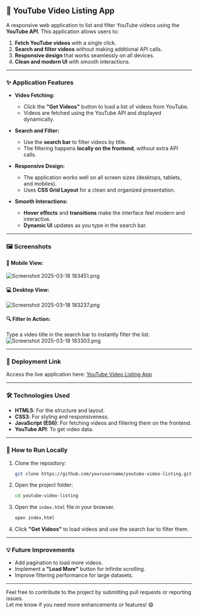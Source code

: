 ## 🎥 YouTube Video Listing App  

A responsive web application to list and filter YouTube videos using the **YouTube API**. This application allows users to:
1. **Fetch YouTube videos** with a single click.  
2. **Search and filter videos** without making additional API calls.  
3. **Responsive design** that works seamlessly on all devices.  
4. **Clean and modern UI** with smooth interactions.  

---

### ✨ **Application Features**  
- **Video Fetching:**  
  - Click the **"Get Videos"** button to load a list of videos from YouTube.  
  - Videos are fetched using the YouTube API and displayed dynamically.  

- **Search and Filter:**  
  - Use the **search bar** to filter videos by title.  
  - The filtering happens **locally on the frontend**, without extra API calls.  

- **Responsive Design:**  
  - The application works well on all screen sizes (desktops, tablets, and mobiles).  
  - Uses **CSS Grid Layout** for a clean and organized presentation.  

- **Smooth Interactions:**  
  - **Hover effects** and **transitions** make the interface feel modern and interactive.  
  - **Dynamic UI** updates as you type in the search bar.  

---

### 🖼️ **Screenshots**  

#### 📱 Mobile View:  
![Screenshot 2025-03-18 183451.png](<https://media-hosting.imagekit.io//45bc441a82e047fe/Screenshot%202025-03-18%20183451.png?Expires=1836911154&Key-Pair-Id=K2ZIVPTIP2VGHC&Signature=DiHl8huTOq7RJwfOje6MaUBP0JPl3N~E7J1hRdSYMQ4n7XS2R9Ac80pj0N5M1YweyvXnatevxPX8TiZNH4Y0uXjrZaItEoJN5QjDFd25kYOF4jfhxuENnptcr3bvZQU78qio-pD5c~ctoF3jz2f~PWRVj7GcXYI9HGZZUkuWRVkMlkB7Wvy7t6rgp70PdJugEhTd5OzcLHxjZGHKQg8ndlmZg1Y5lDYFBAWl~q9cYol4ApGGg4j7-nVIYQWBXU51sYWsPqbAQ2tpShFRFupwNL5H8OIBQCRH2Ouc5628M4xOAzfl5aDXcC6CXNBn-FWlvOZlQmJK~U3NOxMBm1Cv2Q__>)

#### 💻 Desktop View:  
 
![Screenshot 2025-03-18 183237.png](<https://media-hosting.imagekit.io//0aa15a124b364e9e/Screenshot%202025-03-18%20183237.png?Expires=1836911154&Key-Pair-Id=K2ZIVPTIP2VGHC&Signature=HLIK665zSj-p45JUU5QIWgBGn4mjo8SA3vnCJbYQ-5n0E-nv1E6OJXHixU4OIPa6Rv6eUPfIKC8-6wuow2Gqg4KbTtINKZdlCbRUxi5BXFcoKuAcexGwMlNt0dqB~GfJ1NBBwwXu-21BM4DPwEoRojgOv2JCBGTC~h01rPgV1vT-A3mmG7ZxM3Rp5zeF-Y7KO-gKkwVbrgrjihOPzepNvROkTuZZGVaRE2aZHVpazSWgR97Od6ng9-9sEc4e4rVQZvlUjMDe7tUjAZ-wxTSPXLpBK0Ni0flEVRnDMD8NXWdiWCSQddh5awMd8RiYR4XcH6qvjPSc44kr4NHMoKF0qg__>)

#### 🔍 Filter in Action:
Type a video title in the search bar to instantly filter the list.
![Screenshot 2025-03-18 183303.png](<https://media-hosting.imagekit.io//c5db75b711aa44b2/Screenshot%202025-03-18%20183303.png?Expires=1836911154&Key-Pair-Id=K2ZIVPTIP2VGHC&Signature=HtaXlvPxmDhpxFu2TnjSAluZeNmvin5hw9EgSFlc60kJ1oyyafyTHw0CXKk8JJYw~bMBKx5X27Pv3ocDshWicuexd-ZTdiwG86Q9jDkQWcCgOMgttOGKAQVY8jWezFKtyXC04n2uJrtRoeQmDHqzzxDQumFo-jrYqpGcVtoJng428ws18RVu3KO2tUuh-4fr8DBdUTBKS834yvmCLX1b7EdOnT6H4ULWaU9-16UI8PVvvscNXn541nyfX825OHwkFpD9dHxZD5zp5xQLW61lliXg53lNaODhSV4qOlB66dOXH8AycAOLDLlbs6muD1V6yY4cW7gsqHU2pgNfZlL0jg__>)

---

### 🚀 **Deployment Link**  
Access the live application here: [YouTube Video Listing App](https://video-hub-masterji.vercel.app/)  

---

### 🛠️ **Technologies Used**  
- **HTML5**: For the structure and layout.  
- **CSS3**: For styling and responsiveness.  
- **JavaScript (ES6)**: For fetching videos and filtering them on the frontend.  
- **YouTube API**: To get video data.  

---

### 📝 **How to Run Locally**  
1. Clone the repository:  
   ```bash
   git clone https://github.com/yourusername/youtube-video-listing.git
   ```
2. Open the project folder:  
   ```bash
   cd youtube-video-listing
   ```
3. Open the `index.html` file in your browser.  
   ```bash
   open index.html
   ```
4. Click **"Get Videos"** to load videos and use the search bar to filter them.  

---

### 💡 **Future Improvements**  
- Add pagination to load more videos.  
- Implement a **"Load More"** button for infinite scrolling.  
- Improve filtering performance for large datasets.  

---

Feel free to contribute to the project by submitting pull requests or reporting issues.  
Let me know if you need more enhancements or features! 😄